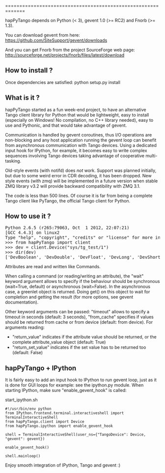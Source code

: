 
=============================================================

hapPyTango depends on Python (< 3), gevent 1.0 (>= RC2)
and Fnorb (>= 1.3).

You can download gevent from here:
https://github.com/SiteSupport/gevent/downloads

And you can get Fnorb from the project SourceForge web page:
http://sourceforge.net/projects/fnorb/files/latest/download

How to install ?
----------------

Once dependencies are satisfied:
python setup.py install

What is it ?
------------

hapPyTango started as a fun week-end project, to have an
alternative Tango client library for Python that would be
lightweight, easy to install (especially on Windows! No
compilation, no C++ library needed), easy to use and
Pythonic, and that would take advantage of gevent.

Communication is handled by gevent coroutines, thus I/O operations
are non-blocking and any host application running the gevent loop
can benefit from asynchronous communication with Tango devices.
Using a dedicated input hook for IPython, for example, it becomes
easy to write complex sequences involving Tango devices taking
advantage of cooperative multi-tasking.

Old-style events (with notifd) does *not* work. Support was
planned initially, but due to some weird error in CDR
decoding, it has been dropped.
New style events (with zmq) will be implemented in a future
version when stable ZMQ library v3.2 will provide backward
compatibility with ZMQ 3.1.

The code is less than 500 lines. Of course it is far from being
a complete Tango client like PyTango, the official Tango client
for Python.

How to use it ?
---------------

<pre>
Python 2.6.5 (r265:79063, Oct  1 2012, 22:07:21) 
[GCC 4.4.3] on linux2
Type "help", "copyright", "credits" or "license" for more information.
>>> from hapPyTango import client
>>> dev = client.Device("sys/tg_test/1")
>>> dir(dev)
['DevBoolean', 'DevDouble', 'DevFloat', 'DevLong', 'DevShort', 'DevString', 'DevULong', 'DevUShort', 'DevVarCharArray', 'DevVarDoubleArray', 'DevVarDoubleStringArray', 'DevVarFloatArray', 'DevVarLongArray', 'DevVarLongStringArray', 'DevVarShortArray', 'DevVarStringArray', 'DevVarULongArray', 'DevVarUShortArray', 'DevVoid', 'Init', 'State', 'Status', 'SwitchStates', '__doc__', '__init__', '__module__', '_attributes', '_boa', '_commands', '_connection_greenlet', '_db_host', '_device', '_device_impl_number', '_do_connect_event', '_ev_channel', '_keepalive_greenlet', '_nodb_flag', '_orb', '_tango_db', 'ampli', 'boolean_image', 'boolean_image_ro', 'boolean_scalar', 'boolean_spectrum', 'boolean_spectrum_ro', 'cmd_inout', 'connect', 'connect_event', 'double_image', 'double_image_ro', 'double_scalar', 'double_scalar_rww', 'double_scalar_w', 'double_spectrum', 'double_spectrum_ro', 'float_image', 'float_image_ro', 'float_scalar', 'float_spectrum', 'float_spectrum_ro', 'impl', 'init', 'initialized_event', 'long_image', 'long_image_ro', 'long_scalar', 'long_scalar_rww', 'long_scalar_w', 'long_spectrum', 'long_spectrum_ro', 'name', 'no_value', 'ping', 'read_attr', 'short_image', 'short_image_ro', 'short_scalar', 'short_scalar_ro', 'short_scalar_rww', 'short_scalar_w', 'short_spectrum', 'short_spectrum_ro', 'string_image', 'string_image_ro', 'string_scalar', 'string_spectrum', 'string_spectrum_ro', 'throw_exception', 'uchar_image', 'uchar_image_ro', 'uchar_scalar', 'uchar_spectrum', 'uchar_spectrum_ro', 'ushort_image', 'ushort_image_ro', 'ushort_scalar', 'ushort_spectrum', 'ushort_spectrum_ro', 'wait_initialized', 'wave', 'write_attr']
</pre>

Attributes are read and written like Commands.

When calling a command (or reading/writing an attribute), the
"wait" keyword argument allows to specify if the behaviour should
be synchronous (wait=True, default) or asynchronous (wait=False).
In the asynchronous case, a greenlet object is returned. Doing get()
on this object to wait for completion and getting the result (for
more options, see gevent documentation).

Other keyword arguments can be passed: "timeout" allows to specify
a timeout in seconds (default: 3 seconds), "from_cache" specifies if
values should be returned from cache or from device (default: from
device). For arguments reading:
- "return_value" indicates if the attribute value should be returned, 
or the complete attribute_value object (default: True)
- "return_set_value" indicates if the set value has to be returned
too (default: False)

hapPyTango + IPython
--------------------

It is fairly easy to add an input hook to IPython to run gevent loop,
just as it is done for GUI loops for example: see the ipython.py module.
When starting IPython, make sure "enable_gevent_hook" is called:

start_ipython.sh

    #!/usr/bin/env python
    from IPython.frontend.terminal.interactiveshell import TerminalInteractiveShell
    from hapPyTango.client import Device 
    from hapPyTango.ipython import enable_gevent_hook

    shell = TerminalInteractiveShell(user_ns={"TangoDevice": Device, "gevent": gevent})

    enable_gevent_hook()

    shell.mainloop() 

Enjoy smooth integration of IPython, Tango and gevent :)



